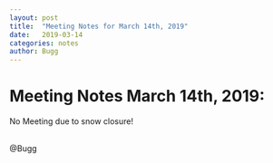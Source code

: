 ```yaml
---
layout: post
title:  "Meeting Notes for March 14th, 2019"
date:   2019-03-14
categories: notes
author: Bugg
---
```

# Meeting Notes March 14th, 2019:

No Meeting due to snow closure!

<br>
@Bugg

